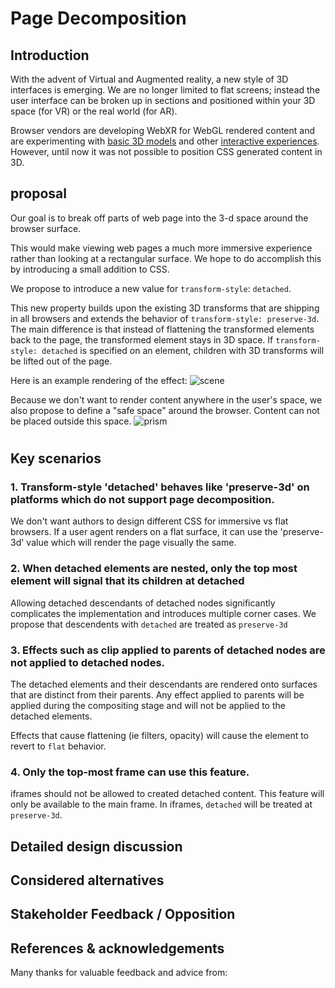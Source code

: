 # Page Decomposition

[//]: # (## Authors:)
[//]: # ([Author 1])
[//]: # ([Author 2])
[//]: # ([etc.])

[//]: # (Table of Contents [if the explainer is longer than one printed page])
[//]: # ([You can generate a Table of Contents for markdown documents using a tool like doctoc.])

## Introduction
[//]: # ([The “executive summary” or “abstract”. Explain in a few sentences what the goals of the project are, and a brief overview of how the solution works. This should be no more than 1-2 paragraphs.])

With the advent of Virtual and Augmented reality, a new style of 3D interfaces is emerging. We are no longer limited to flat screens; instead the user interface can be broken up in sections and positioned within your 3D space (for VR) or the real world (for AR).

Browser vendors are developing WebXR for WebGL rendered content and are experimenting with [basic 3D models](https://developers.google.com/web/updates/2019/02/model-viewer) and other [interactive experiences](https://creator.magicleap.com/learn/guides/prismatic-getting-started).
However, until now it was not possible to position CSS generated content in 3D.

## proposal

Our goal is to break off parts of web page into the 3-d space around the browser surface. 

This would make viewing web pages a much more immersive experience rather than looking at a rectangular surface. We hope to do accomplish this by introducing a small addition to CSS.

We propose to introduce a new value for `transform-style`: `detached`.

This new property builds upon the existing 3D transforms that are shipping in all browsers and extends the behavior of `transform-style: preserve-3d`. The main difference is that instead of flattening the transformed elements back to the page, the transformed element stays in 3D space.
If `transform-style: detached` is specified on an element, children with 3D transforms will be lifted out of the page.

Here is an example rendering of the effect:
![scene](https://github.com/rcabanier/detached_explainer/raw/master/detached.gif "Scene")

Because we don't want to render content anywhere in the user's space, we also propose to define a "safe space" around the browser.
Content can not be placed outside this space.
![prism](https://github.com/rcabanier/detached_explainer/raw/master/prism.gif "Prism")


[//]: # (## Goals [or Motivating Use Cases, or Scenarios])
[//]: # ([What is the end-user need which this project aims to address?])

#
## Key scenarios
[//]: # ([If there are a suite of interacting APIs, show how they work together to solve the key scenarios described.])

### 1. Transform-style 'detached' behaves like 'preserve-3d' on platforms which do not support page decomposition.

We don't want authors to design different CSS for immersive vs flat browsers. If a user agent renders on a flat surface, it can use the 'preserve-3d' value which will render the page visually the same.

[//]: # ([Description of the end-user scenario])

[//]: # (// Sample code demonstrating how to use these APIs to address that scenario.)
### 2. When detached elements are nested, only the top most element will signal that its children at detached

Allowing detached descendants of detached nodes significantly complicates the implementation and introduces multiple corner cases. We propose that descendents with `detached` are treated as `preserve-3d`

[//]: # (TODO: We need to explan this, but I cant think of the best explanation)


### 3. Effects such as clip applied to parents of detached nodes are not applied to detached nodes.

The detached elements and their descendants are rendered onto surfaces that are distinct from their parents. Any effect applied to parents will be applied during the compositing stage and will not be applied to the detached elements.

Effects that cause flattening (ie filters, opacity) will cause the element to revert to `flat` behavior. 

### 4. Only the top-most frame can use this feature.
iframes should not be allowed to created detached content. This feature will only be available to the main frame. In iframes, `detached` will be treated at `preserve-3d`.

## Detailed design discussion

[//]: # ([Tricky design choice #1])
[//]: # ([Talk through the tradeoffs in coming to the specific design point you want to make.])

[//]: # (// Illustrated with example code.)
[//]: # ([This may be an open question, in which case you should link to any active discussion threads.])

[//]: # ([Tricky design choice 2])
[//]: # ([etc.])

## Considered alternatives

[//]: # ([This should include as many alternatives as you can, from high level architectural decisions down to alternative naming choices.])

[//]: # ([Alternative 1])

[//]: # ([Describe an alternative which was considered, and why you decided against it.])

[//]: # ([Alternative 2])
[//]: # ([etc.])

## Stakeholder Feedback / Opposition

[//]: # ([Implementors and other stakeholders may already have publicly stated positions on this work. If you can, list them here with links to evidence as appropriate.])

[//]: # ([Implementor A] : Positive)
[//]: # ([Stakeholder B] : No signals)
[//]: # ([Implementor C] : Negative)
[//]: # ([If appropriate, explain the reasons given by other implementors for their concerns.])

## References & acknowledgements

[//]: # ([Your design will change and be informed by many people; acknowledge them in an ongoing way! It helps build community and, as we only get by through the contributions of many, is only fair.])
[//]: # ([Unless you have a specific reason not to, these should be in alphabetical order.])

Many thanks for valuable feedback and advice from:

[//]: # ([Person 1])
[//]: # ([Person 2])
[//]: # ([etc.])